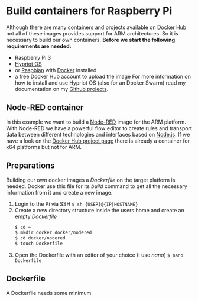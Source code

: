 # Build containers for Raspberry Pi
Although there are many containers and projects available on [Docker Hub](https://hub.docker.com) not all of these images provides support for ARM architectures. So it is necessary to build our own containers.
**Before we start the following requirements are needed:**
- Raspberry Pi 3
- [Hypriot OS](https://blog.hypriot.com/)
- or [Raspbian](https://www.raspberrypi.org/downloads/raspbian/) with [Docker](https://docs.docker.com/install/linux/docker-ce/ubuntu/#install-using-the-repository) installed
- a free Docker Hub account to upload the image
For more information on how to install and use Hypriot OS (also for an Docker Swarm) read my documentation on my [Github projects](https://github.com/andz-dev/projects/tree/master/raspberry_pi/docker/swarm).

## Node-RED container
In this example we want to build a [Node-RED](https://nodered.org/) image for the ARM platform.
With Node-RED we have a powerful flow editor to create rules and transport data between different technologies and interfaces based on [Node.js](https://nodejs.org).
If we have a look on the [Docker Hub project page](https://hub.docker.com/r/nodered/node-red-docker/) there is already a container for x64 platforms but not for ARM.

## Preparations
Building our own docker images a _Dockerfile_ on the target platform is needed. Docker use this file for its _build_ command to get all the necessary information from it and create a new image.
1. Login to the Pi via SSH
    ```$ sh {USER}@{IP|HOSTNAME}```
2. Create a new directory structure inside the users home and create an empty _Dockerfile_
    ```sh
    $ cd ~
    $ mkdir docker docker/nodered
    $ cd docker/nodered
    $ touch Dockerfile
    ```
3. Open the Dockerfile with an editor of your choice (I use _nano_)
    ```$ nano Dockerfile```

## Dockerfile
A Dockerfile needs some minimum 